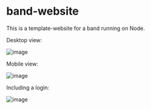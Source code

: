 # band-website

This is a template-website for a band running on Node.

Desktop view:

![image](https://github.com/samueleras/band-website/assets/123464312/7533fce7-184f-4445-b246-0cd482223f89)

Mobile view:

![image](https://github.com/samueleras/band-website/assets/123464312/a4d95d43-9bc9-4d24-9121-e77238583743)


Including a login:

![image](https://github.com/samueleras/band-website/assets/123464312/d5612c5e-c431-47a0-bacd-8cf794297bc2)
